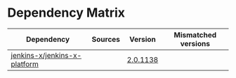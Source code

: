 # Dependency Matrix

Dependency | Sources | Version | Mismatched versions
---------- | ------- | ------- | -------------------
[jenkins-x/jenkins-x-platform](https://github.com/jenkins-x/jenkins-x-platform.git) |  | [2.0.1138](https://github.com/jenkins-x/jenkins-x-platform/releases/tag/v2.0.1138) | 
